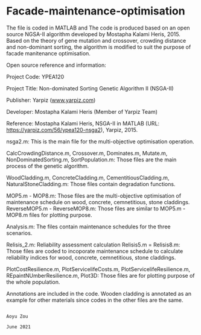 # Facade-maintenance-optimisation

The file is coded in MATLAB and The code is produced based on an open source NGSA-II algorithm developed by Mostapha Kalami Heris, 2015. 
Based on the theory of gene mutation and crossover, crowding distance and non-dominant sorting, the algorithm is modified to suit the purpose of facade manitenance optimisation.


Open source reference and information:

Project Code: YPEA120

Project Title: Non-dominated Sorting Genetic Algorithm II (NSGA-II)

Publisher: Yarpiz (www.yarpiz.com)

Developer: Mostapha Kalami Heris (Member of Yarpiz Team)

Reference: Mostapha Kalami Heris, NSGA-II in MATLAB (URL: https://yarpiz.com/56/ypea120-nsga2), Yarpiz, 2015.


nsga2.m: This is the main file for the multi-objective optimisation operation. 

CalcCrowdingDistance.m, Crossover.m, Dominates.m, Mutate.m, NonDominatedSorting.m, SortPopulation.m: Those files are the main process of the genetic algorithm.

WoodCladding.m, ConcreteCladding.m, CementitiousCladding.m, NaturalStoneCladding.m: Those files contain degradation functions.

MOP5.m - MOP8.m: Those files are the multi-objective optimisation of maintenance schedule on wood, concrete, cemnetitious, stone claddings.
ReverseMOP5.m - ReverseMOP8.m: Those files are similar to MOP5.m - MOP8.m files for plotting purpose.

Analysis.m: The files contain maintenance schedules for the three scenarios.

Relisis_2.m: Reliability assessment calculation
Relisis5.m = Relisis8.m: Those files are coded to incoporate maintenance schedule to calculate reliability indices for wood, concrete, cemnetitious, stone claddings.

PlotCostResilience.m, PlotServicelifeCosts.m, PlotServicelifeResilience.m, REpaintNUmberResilience.m, Plot3D: Those files are for plotting purpose of the whole population.

Annotations are included in the code. Wooden cladding is annotated as an example for other materials since codes in the other files are the same.

                                                                                                                                                                        
                                                                                                                                                                        
                                                                                                                                                                        Aoyu Zou
                                                                                                                                                                       June 2021
